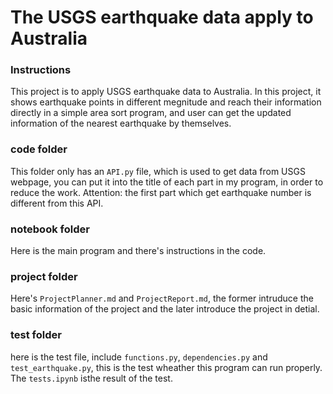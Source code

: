 # The USGS earthquake data apply to Australia

### Instructions

This project is to apply USGS earthquake data to Australia. In this project, it shows earthquake points in different megnitude and reach their information 
 directly in a simple area sort program, and user can get the updated information of the nearest earthquake by themselves.
 
### code folder

This folder only has an `API.py` file, which is used to get data from USGS webpage, you can put it into the title of each part in my program, in order to reduce the 
work. Attention: the first part which get earthquake number is different from this API.

### notebook folder

Here is the main program and there's instructions in the code.

### project folder

Here's `ProjectPlanner.md` and `ProjectReport.md`, the former intruduce the basic information of the project and the later introduce the project in detial.

### test folder

here is the test file, include `functions.py`, `dependencies.py` and `test_earthquake.py`, this is the test wheather this program can run properly. The `tests.ipynb` isthe result of the test.
